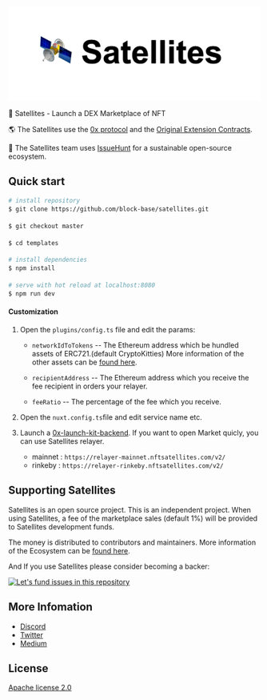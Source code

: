 
![Satellites screenshot](./resources/repository/top.png)

:tada: Satellites - Launch a DEX Marketplace of NFT

:earth_americas: The Satellites use the [0x protocol](https://0x.org/) and the [Original Extension Contracts](https://medium.com/blockbase/development-of-new-0x-extensions-passer-and-distributor-contract-4b169ad8c607).

:mega: The Satellites team uses [IssueHunt](https://issuehunt.io/) for a sustainable open-source ecosystem.

## Quick start

``` bash
# install repository
$ git clone https://github.com/block-base/satellites.git

$ git checkout master

$ cd templates

# install dependencies
$ npm install

# serve with hot reload at localhost:8080
$ npm run dev
```

#### Customization
1. Open the `plugins/config.ts` file and edit the params:

    - `networkIdToTokens` -- The Ethereum address which be hundled assets of ERC721.(default CryptoKitties) More information of the other assets can be [found here](https://github.com/block-base/satellites/wiki/ERC721-Asset-List).

    - `recipientAddress` -- The Ethereum address which you receive the fee recipient in orders your relayer.

    - `feeRatio` -- The percentage of the fee which you receive.

2. Open the `nuxt.config.ts`file and edit service name etc.

3. Launch a [0x-launch-kit-backend](https://github.com/0xProject/0x-launch-kit-backend). If you want to open Market quicly, you can use Satellites relayer.
    -  mainnet : `https://relayer-mainnet.nftsatellites.com/v2/`
    - rinkeby : `https://relayer-rinkeby.nftsatellites.com/v2/`


## Supporting Satellites
Satellites is an open source project. This is an independent project.
When using Satellites, a fee of the marketplace sales (default 1%) will be provided to Satellites development funds.

The money is distributed to contributors and maintainers.
More information of the Ecosystem can be [found here](https://github.com/block-base/satellites/wiki/Ecosystem).

And If you use Satellites please consider becoming a backer:

[![Let's fund issues in this repository](https://issuehunt.io/static/embed/issuehunt-button-v1.svg)](https://issuehunt.io/r/block-base/satellites)

## More Infomation
- [Discord](https://discord.gg/tdTegPC)
- [Twitter](https://twitter.com/satellites_js)
- [Medium](https://medium.com/blockbase)

## License
[Apache license 2.0](./LICENSE)